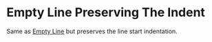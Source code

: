 # Empty Line Preserving The Indent

Same as [Empty Line](Empty%20Line.md) but preserves the line start indentation.
